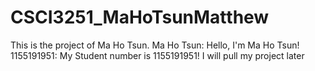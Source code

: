 # CSCI3251_MaHoTsunMatthew
This is the project of Ma Ho Tsun.
Ma Ho Tsun: Hello, I'm Ma Ho Tsun!
1155191951: My Student number is 1155191951!
I will pull my project later
